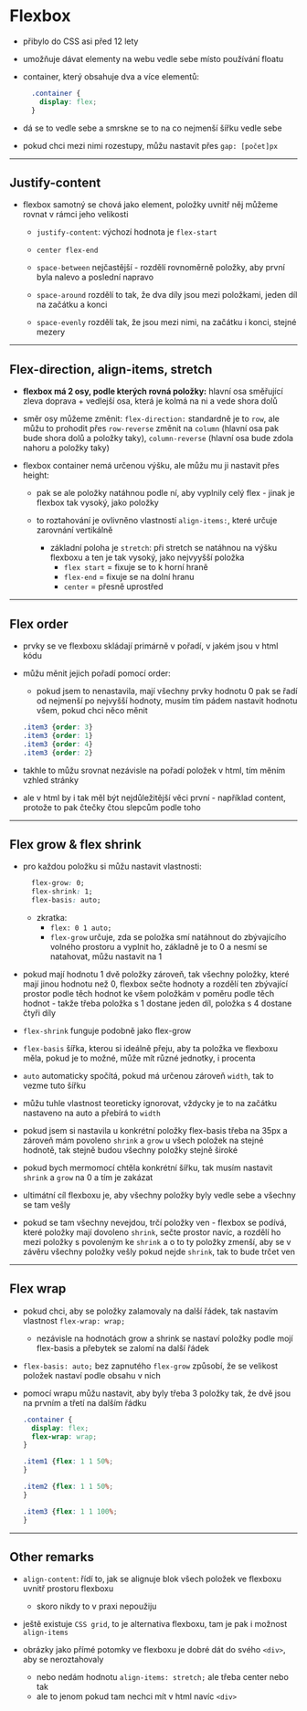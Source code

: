 # Flexbox

* přibylo do CSS asi před 12 lety
* umožňuje dávat elementy na webu vedle sebe místo používání floatu
* container, který obsahuje dva a více elementů:

  ``` css
    .container {
      display: flex;
    }
  ```

* dá se to vedle sebe a smrskne se to na co nejmenší šířku vedle sebe

* pokud chci mezi nimi rozestupy, můžu nastavit přes ``gap: [počet]px``

___

## Justify-content

* flexbox samotný se chová jako element, položky uvnitř něj můžeme rovnat v rámci jeho velikosti

  * ```justify-content```: výchozí hodnota je ```flex-start```

  * ```center flex-end```
  * ```space-between``` nejčastější - rozdělí rovnoměrně položky, aby první byla nalevo a poslední napravo

  * ```space-around``` rozdělí to tak, že dva díly jsou mezi položkami, jeden díl na začátku a konci

  * ```space-evenly``` rozdělí tak, že jsou mezi nimi, na začátku i konci, stejné mezery

___

## Flex-direction, align-items, stretch

* **flexbox má 2 osy, podle kterých rovná položky:** hlavní osa směřující zleva doprava + vedlejší osa, která je kolmá na ni a vede shora dolů

* směr osy můžeme změnit: ```flex-direction:```
standardně je to ```row```, ale můžu to prohodit přes ```row-reverse``` změnit na ```column``` (hlavní osa pak bude shora dolů a položky taky), ```column-reverse``` (hlavní osa bude zdola nahoru a položky taky)

* flexbox container nemá určenou výšku, ale můžu mu ji nastavit přes height:
  * pak se ale položky natáhnou podle ní, aby vyplnily celý flex - jinak je flexbox tak vysoký, jako položky
  * to roztahování je ovlivněno vlastností ```align-items:```, které určuje zarovnání vertikálně

    * základní poloha je ```stretch```: při stretch se natáhnou na výšku flexboxu a ten je tak vysoký, jako nejvyyšší položka
      * ```flex start```  = fixuje se to k horní hraně
      * ```flex-end``` = fixuje se na dolní hranu
      * ```center``` = přesně uprostřed

___

## Flex order

* prvky se ve flexboxu skládají primárně v pořadí, v jakém jsou v html kódu

* můžu měnit jejich pořadí pomocí order:
  * pokud jsem to nenastavila, mají všechny prvky hodnotu 0
    pak se řadí od nejmenší po nejvyšší hodnoty, musím tím pádem nastavit hodnotu všem, pokud chci něco měnit

  ``` css
  .item3 {order: 3}
  .item3 {order: 1}
  .item3 {order: 4}
  .item3 {order: 2}
  ```

* takhle to můžu srovnat nezávisle na pořadí položek v html, tím měním vzhled stránky

* ale v html by i tak měl být nejdůležitější věci první - například content, protože to pak čtečky čtou slepcům podle toho

___

## Flex grow & flex shrink

* pro každou položku si můžu nastavit vlastnosti:

  ``` css
    flex-grow: 0;
    flex-shrink: 1;
    flex-basis: auto;
  ```

  * zkratka:
    * `flex: 0 1 auto;`
    * `flex-grow` určuje, zda se položka smí natáhnout do zbývajícího volného prostoru a vyplnit ho, základně je to 0 a nesmí se natahovat, můžu nastavit na 1

* pokud mají hodnotu 1 dvě položky zároveň, tak všechny položky, které mají jinou hodnotu než 0, flexbox sečte hodnoty a rozdělí ten zbývající prostor podle těch hodnot ke všem položkám v poměru podle těch hodnot - takže třeba položka s 1 dostane jeden díl, položka s 4 dostane čtyři díly

* `flex-shrink` funguje podobně jako flex-grow

* `flex-basis` šířka, kterou si ideálně přeju, aby ta položka ve flexboxu měla, pokud je to možné, může mít různé jednotky, i procenta

* `auto` automaticky spočítá, pokud má určenou zároveň `width`, tak to vezme tuto šířku
* můžu tuhle vlastnost teoreticky ignorovat, vždycky je to na začátku nastaveno na auto a přebírá to `width`
* pokud jsem si nastavila u konkrétní položky flex-basis třeba na 35px a zároveň mám povoleno `shrink` a `grow` u všech položek na stejné hodnotě, tak stejně budou všechny položky stejně široké
* pokud bych mermomocí chtěla konkrétní šířku, tak musím nastavit `shrink` a `grow` na 0 a tím je zakázat

* ultimátní cíl flexboxu je, aby všechny položky byly vedle sebe a všechny se tam vešly

* pokud se tam všechny nevejdou, trčí položky ven - flexbox se podívá, které položky mají dovoleno `shrink`, sečte prostor navíc, a rozdělí ho mezi položky s povoleným ke `shrink` a o to ty položky zmenší, aby se v závěru všechny položky vešly
pokud nejde `shrink`, tak to bude trčet ven

___

## Flex wrap

* pokud chci, aby se položky zalamovaly na další řádek, tak nastavím vlastnost ``flex-wrap: wrap;``
  * nezávisle na hodnotách grow a shrink se nastaví položky podle mojí flex-basis a přebytek se zalomí na další řádek

* `flex-basis: auto;` bez zapnutého `flex-grow` způsobí, že se velikost položek nastaví podle obsahu v nich

* pomocí wrapu můžu nastavit, aby byly třeba 3 položky tak, že dvě jsou na prvním a třetí na dalším řádku

  ``` css
  .container {
    display: flex;
    flex-wrap: wrap;
  }

  .item1 {flex: 1 1 50%;
  }

  .item2 {flex: 1 1 50%;
  }

  .item3 {flex: 1 1 100%;
  }
  ```

___

## Other remarks

* `align-content`: řídí to, jak se alignuje blok všech položek ve flexboxu uvnitř prostoru flexboxu
  * skoro nikdy to v praxi nepoužiju

* ještě existuje `CSS grid`, to je alternativa flexboxu, tam je pak i možnost `align-items`

* obrázky jako přímé potomky ve flexboxu je dobré dát do svého `<div>`, aby se neroztahovaly

  * nebo nedám hodnotu `align-items: stretch;` ale třeba center nebo tak
  * ale to jenom pokud tam nechci mít v html navíc `<div>`

